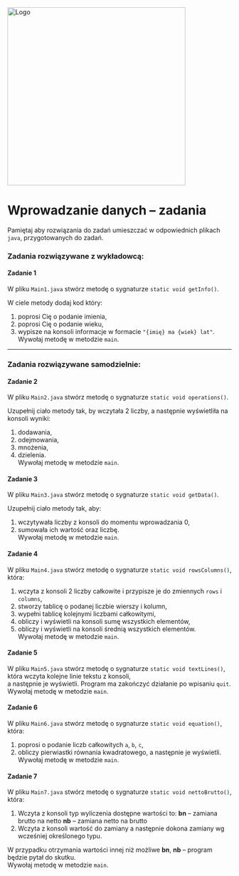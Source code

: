 <img alt="Logo" src="http://coderslab.pl/svg/logo-coderslab.svg" width="400">

#  Wprowadzanie danych &ndash; zadania

Pamiętaj aby rozwiązania do zadań umieszczać w odpowiednich plikach `java`, przygotowanych do zadań.  

### Zadania rozwiązywane z wykładowcą:

#### Zadanie 1

W pliku `Main1.java` stwórz metodę o sygnaturze `static void getInfo()`.

W ciele metody dodaj kod który:

1. poprosi Cię o podanie imienia,
2. poprosi Cię o podanie wieku,
3. wypisze na konsoli informacje w formacie `"{imię} ma {wiek} lat"`.  
Wywołaj metodę w metodzie `main`.

-----------------------------------------------------------------------------

### Zadania rozwiązywane samodzielnie:

#### Zadanie 2

W pliku `Main2.java` stwórz metodę o sygnaturze `static void operations()`.

Uzupełnij ciało metody tak, by wczytała 2 liczby, a następnie wyświetliła na konsoli wyniki:  
1. dodawania,
2. odejmowania,
3. mnożenia,
4. dzielenia.  
Wywołaj metodę w metodzie `main`.


#### Zadanie 3

W pliku `Main3.java` stwórz metodę o sygnaturze `static void getData()`.

Uzupełnij ciało metody tak, aby:

1. wczytywała liczby z konsoli do momentu wprowadzania 0, 
2. sumowała ich wartość oraz liczbę.  
Wywołaj metodę w metodzie `main`.


#### Zadanie 4

W pliku `Main4.java` stwórz metodę o sygnaturze `static void rowsColumns()`, która:

1. wczyta z konsoli 2 liczby całkowite i przypisze je do zmiennych `rows` i `columns`,
2. stworzy tablicę o podanej liczbie wierszy i kolumn,
3. wypełni tablicę kolejnymi liczbami całkowitymi,
4. obliczy i wyświetli na konsoli sumę wszystkich elementów,
5. obliczy i wyświetli na konsoli średnią wszystkich elementów.  
Wywołaj metodę w metodzie `main`.


#### Zadanie 5

W pliku `Main5.java` stwórz metodę o sygnaturze `static void textLines()`, która wczyta kolejne linie tekstu z konsoli,  
a następnie je wyświetli. Program ma zakończyć działanie po wpisaniu `quit`.  
Wywołaj metodę w metodzie `main`.
   

#### Zadanie 6

W pliku `Main6.java` stwórz metodę o sygnaturze `static void equation()`, która:

1. poprosi o podanie liczb całkowitych `a`, `b`, `c`,
2. obliczy pierwiastki równania kwadratowego, a następnie je wyświetli.  
Wywołaj metodę w metodzie `main`.


#### Zadanie 7

W pliku `Main7.java` stwórz metodę o sygnaturze `static void nettoBrutto()`, która:

1. Wczyta z konsoli typ wyliczenia dostępne wartości to:
**bn** &ndash; zamiana brutto na netto
**nb** &ndash; zamiana netto na brutto
2. Wczyta z konsoli wartość do zamiany a następnie dokona zamiany wg wcześniej określonego typu.  

W przypadku otrzymania wartości innej niż możliwe **bn**, **nb** &ndash; program będzie pytał do skutku.  
Wywołaj metodę w metodzie `main`.
